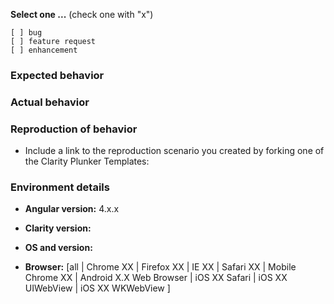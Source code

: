 <!--
PLEASE FILL OUT THE FOLLOWING. WE MAY CLOSE INCOMPLETE ISSUES.
-->

**Select one ...**  (check one with "x")
```
[ ] bug
[ ] feature request
[ ] enhancement
```

### Expected behavior
<!-- Describe the expected behavior. -->

### Actual behavior
<!-- Describe the actual behavior and provide a minimal app that demonstrates the issue. Fork one of the Clarity Plunker Templates and recreate the issue. Then submit your link with the issue. -->

### Reproduction of behavior
<!-- Include a working plunker link reproducing the behavior. -->
<!-- Clarity Plunker Templates -->
* Include a link to the reproduction scenario you created by forking one of the Clarity Plunker Templates:
<!-- Clarity Version: [Light Theme v11](https://stackblitz.com/edit/clarity-light-theme-v11) -->
<!-- Clarity Version: [Dark Theme v11](https://stackblitz.com/edit/clarity-dark-theme-v11) -->
<!-- Clarity Version: [Light Theme v10](https://stackblitz.com/edit/clarity-light-theme-v10) -->
<!-- Clarity Version: [Dark Theme v10](https://stackblitz.com/edit/clarity-dark-theme-v10) -->

### Environment details

* **Angular version:** 4.x.x

* **Clarity version:**

* **OS and version:** 

* **Browser:** [all | Chrome XX | Firefox XX | IE XX | Safari XX | Mobile Chrome XX | Android X.X Web Browser | iOS XX Safari | iOS XX UIWebView | iOS XX WKWebView ]
